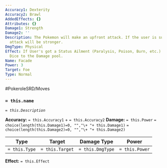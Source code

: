 ```yaml
---
Accuracy1: Dexterity
Accuracy2: Brawl
AddedEffects: {}
Attributes: {}
Damage1: Strength
Damage2: ''
Description: The Pokemon will make an upfront attack. If the user is suffering, the
  attack will be stronger.
DmgType: Physical
Effect: If User's got a Status Ailment (Paralysis, Poison, Burn, etc.) Add 3 Extra
  Dice to the Damage pool.
Name: Facade
Power: 3
Target: Foe
Type: Normal
---
```


#PokeroleSRD/Moves

### `= this.name` 
*`= this.Description`*

**Accuracy:** `= this.Accuracy1` + `= this.Accuracy2`
**Damage:** `= this.Power` `= choice(length(this.Damage1)=0, "","\+ "+ this.Damage1)` `= choice(length(this.Damage2)=0, "","\+ "+ this.Damage2)`

| Type          | Target          | Damage Type          | Power          |
| ------------- | --------------- | ---------------- | -------------- |
| `= this.Type` | `= this.Target` | `= this.DmgType` | `= this.Power` | 

**Effect:** `= this.Effect`